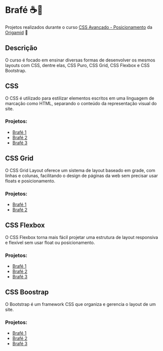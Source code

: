 # Brafé :coffee::purple_heart:

Projetos realizados durante o curso <a href="https://www.origamid.com/curso/css-avancado-posicionamento/" target="_blank">CSS Avançado - Posicionamento</a> da <a href="https://www.origamid.com/" target="_blank">Origamid</a> :wolf:

## Descrição
O curso é focado em ensinar diversas formas de desenvolver os mesmos layouts com CSS, dentre elas, CSS Puro, CSS Grid, CSS Flexbox e CSS Bootstrap.

## CSS
O CSS é utilizado para estilizar elementos escritos em uma linguagem de marcação como HTML, separando o conteúdo da representação visual do site. 

### Projetos:
<ul>
  <li><a href="https://github.com/marimunari/brafe/tree/master/brafe-1/puro target="_blank">Brafé 1</a></li>
  <li><a href="https://github.com/marimunari/brafe/tree/master/brafe-2/puro target="_blank">Brafé 2</a></li>
  <li><a href="https://github.com/marimunari/brafe/tree/master/brafe-3/puro target="_blank">Brafé 3</a></li>
</ul>

## CSS Grid
O CSS Grid Layout oferece um sistema de layout baseado em grade, com linhas e colunas, facilitando o design de páginas da web sem precisar usar floats e posicionamento.

### Projetos:
<ul>
  <li><a href="https://github.com/marimunari/brafe/tree/master/brafe-1/grid target="_blank">Brafé 1</a></li>
  <li><a href="https://github.com/marimunari/brafe/tree/master/brafe-2/grid target="_blank">Brafé 2</a></li>
</ul>

## CSS Flexbox
O CSS Flexbox torna mais fácil projetar uma estrutura de layout responsiva e flexível sem usar float ou posicionamento.

### Projetos:
<ul>
  <li><a href="https://github.com/marimunari/brafe/tree/master/brafe-1/flexbox target="_blank">Brafé 1</a></li>
  <li><a href="https://github.com/marimunari/brafe/tree/master/brafe-2/flexbox target="_blank">Brafé 2</a></li>
  <li><a href="https://github.com/marimunari/brafe/tree/master/brafe-3/flexbox target="_blank">Brafé 3</a></li>
</ul>

## CSS Boostrap
O Bootstrap é um framework CSS que organiza e gerencia o layout de um site.

### Projetos:
<ul>
  <li><a href="https://github.com/marimunari/brafe/tree/master/brafe-1/bootstrap target="_blank">Brafé 1</a></li>
  <li><a href="https://github.com/marimunari/brafe/tree/master/brafe-2/bootstrap target="_blank">Brafé 2</a></li>
  <li><a href="https://github.com/marimunari/brafe/tree/master/brafe-3/bootstrap target="_blank">Brafé 3</a></li>
</ul>
